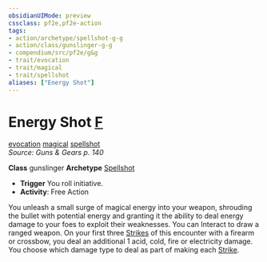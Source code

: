 ```yaml
---
obsidianUIMode: preview
cssclass: pf2e,pf2e-action
tags:
- action/archetype/spellshot-g-g
- action/class/gunslinger-g-g
- compendium/src/pf2e/g&g
- trait/evocation
- trait/magical
- trait/spellshot
aliases: ["Energy Shot"]
---
```

# Energy Shot [F](/rules/core-rulebook/chapter-9-playing-the-game.md#Actions "Free Action")
[evocation](/rules/traits/evocation.md)  [magical](/rules/traits/magical.md)  [spellshot](/rules/traits/spellshot-g-g.md)  
*Source: Guns & Gears p. 140*  

**Class** gunslinger
**Archetype** [Spellshot](../../TTRPGShare_Community_Vaults/Pathfinder_2E/character/archetypes/spellshot-g-g.md)
- **Trigger** You roll initiative.
- **Activity**: Free Action

You unleash a small surge of magical energy into your weapon, shrouding the bullet with potential energy and granting it the ability to deal energy damage to your foes to exploit their weaknesses. You can Interact to draw a ranged weapon. On your first three [Strikes](/rules/actions/strike.md) of this encounter with a firearm or crossbow, you deal an additional 1 acid, cold, fire or electricity damage. You choose which damage type to deal as part of making each [Strike](/rules/actions/strike.md).